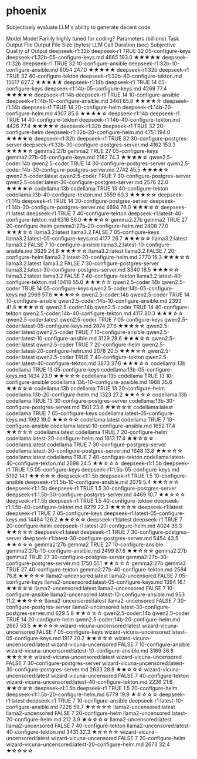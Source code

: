 # phoenix
 Subjectively evaluate LLM's ability to generate decent code

Model	Model Family	highly tuned for coding?	Parameters (billions)	Task	Output File	Output File Size (bytes)	LLM Call Duration (sec)	Subjective Quality of Output
deepseek-r1:32b	deepseek-r1	TRUE	32	05-configure-keys	deepseek-r1:32b-05-configure-keys.md	  4665 	193.0	★★★★★
deepseek-r1:32b	deepseek-r1	TRUE	32	10-configure-ansible	deepseek-r1:32b-10-configure-ansible.md	  6054 	247.0	★★★★★
deepseek-r1:32b	deepseek-r1	TRUE	32	40-configure-tekton	deepseek-r1:32b-40-configure-tekton.md	 15617 	627.2	★★★★★
deepseek-r1:14b	deepseek-r1	TRUE	14	05-configure-keys	deepseek-r1:14b-05-configure-keys.md	  4269 	77.4	★★★★☆
deepseek-r1:14b	deepseek-r1	TRUE	14	10-configure-ansible	deepseek-r1:14b-10-configure-ansible.md	  3461 	65.8	★★★★☆
deepseek-r1:14b	deepseek-r1	TRUE	14	20-configure-helm	deepseek-r1:14b-20-configure-helm.md	  4307 	85.6	★★★★☆
deepseek-r1:14b	deepseek-r1	TRUE	14	40-configure-tekton	deepseek-r1:14b-40-configure-tekton.md	  4426 	77.4	★★★★☆
deepseek-r1:32b	deepseek-r1	TRUE	32	20-configure-helm	deepseek-r1:32b-20-configure-helm.md	  4751 	194.0	★★★★☆
deepseek-r1:32b	deepseek-r1	TRUE	32	30-configure-postgres-server	deepseek-r1:32b-30-configure-postgres-server.md	  4162 	153.3	★★★★☆
gemma2:27b	gemma2	TRUE	27	05-configure-keys	gemma2:27b-05-configure-keys.md	  2182 	74.3	★★★★☆
qwen2.5-coder:14b	qwen2.5-coder	TRUE	14	30-configure-postgres-server	qwen2.5-coder:14b-30-configure-postgres-server.md	  2742 	45.5	★★★★☆
qwen2.5-coder:latest	qwen2.5-coder	TRUE	7	30-configure-postgres-server	qwen2.5-coder:latest-30-configure-postgres-server.md	  2576 	22.0	★★★★☆
codellama:13b	codellama	TRUE	13	40-configure-tekton	codellama:13b-40-configure-tekton.md	  3559 	60.3	★★★☆☆
deepseek-r1:14b	deepseek-r1	TRUE	14	30-configure-postgres-server	deepseek-r1:14b-30-configure-postgres-server.md	  4694 	76.0	★★★☆☆
deepseek-r1:latest	deepseek-r1	TRUE	7	40-configure-tekton	deepseek-r1:latest-40-configure-tekton.md	  6316 	56.0	★★★☆☆
gemma2:27b	gemma2	TRUE	27	20-configure-helm	gemma2:27b-20-configure-helm.md	  2408 	77.0	★★★☆☆
llama3.2:latest	llama3.2	FALSE	7	05-configure-keys	llama3.2:latest-05-configure-keys.md	  4177 	26.7	★★★☆☆
llama3.2:latest	llama3.2	FALSE	7	10-configure-ansible	llama3.2:latest-10-configure-ansible.md	  3829 	24.8	★★★☆☆
llama3.2:latest	llama3.2	FALSE	7	20-configure-helm	llama3.2:latest-20-configure-helm.md	  2770 	16.3	★★★☆☆
llama3.2:latest	llama3.2	FALSE	7	30-configure-postgres-server	llama3.2:latest-30-configure-postgres-server.md	  3340 	18.5	★★★☆☆
llama3.2:latest	llama3.2	FALSE	7	40-configure-tekton	llama3.2:latest-40-configure-tekton.md	 10418 	55.0	★★★☆☆
qwen2.5-coder:14b	qwen2.5-coder	TRUE	14	05-configure-keys	qwen2.5-coder:14b-05-configure-keys.md	  2969 	57.6	★★★☆☆
qwen2.5-coder:14b	qwen2.5-coder	TRUE	14	10-configure-ansible	qwen2.5-coder:14b-10-configure-ansible.md	  2393 	41.8	★★★☆☆
qwen2.5-coder:14b	qwen2.5-coder	TRUE	14	40-configure-tekton	qwen2.5-coder:14b-40-configure-tekton.md	  4117 	80.3	★★★☆☆
qwen2.5-coder:latest	qwen2.5-coder	TRUE	7	05-configure-keys	qwen2.5-coder:latest-05-configure-keys.md	  2874 	27.6	★★★☆☆
qwen2.5-coder:latest	qwen2.5-coder	TRUE	7	10-configure-ansible	qwen2.5-coder:latest-10-configure-ansible.md	  3129 	28.6	★★★☆☆
qwen2.5-coder:latest	qwen2.5-coder	TRUE	7	20-configure-helm	qwen2.5-coder:latest-20-configure-helm.md	  2078 	20.5	★★★☆☆
qwen2.5-coder:latest	qwen2.5-coder	TRUE	7	40-configure-tekton	qwen2.5-coder:latest-40-configure-tekton.md	  3873 	37.6	★★★☆☆
codellama:13b	codellama	TRUE	13	05-configure-keys	codellama:13b-05-configure-keys.md	  1434 	23.9	★★☆☆☆
codellama:13b	codellama	TRUE	13	10-configure-ansible	codellama:13b-10-configure-ansible.md	  1968 	35.6	★★☆☆☆
codellama:13b	codellama	TRUE	13	20-configure-helm	codellama:13b-20-configure-helm.md	  1323 	27.2	★★☆☆☆
codellama:13b	codellama	TRUE	13	30-configure-postgres-server	codellama:13b-30-configure-postgres-server.md	  1501 	23.8	★★☆☆☆
codellama:latest	codellama	TRUE	7	05-configure-keys	codellama:latest-05-configure-keys.md	  1992 	19.0	★★☆☆☆
codellama:latest	codellama	TRUE	7	10-configure-ansible	codellama:latest-10-configure-ansible.md	  1652 	17.4	★★☆☆☆
codellama:latest	codellama	TRUE	7	20-configure-helm	codellama:latest-20-configure-helm.md	  1613 	17.4	★★☆☆☆
codellama:latest	codellama	TRUE	7	30-configure-postgres-server	codellama:latest-30-configure-postgres-server.md	  1648 	13.8	★★☆☆☆
codellama:latest	codellama	TRUE	7	40-configure-tekton	codellama:latest-40-configure-tekton.md	  2698 	24.5	★★☆☆☆
deepseek-r1:1.5b	deepseek-r1	TRUE	1.5	05-configure-keys	deepseek-r1:1.5b-05-configure-keys.md	  5192 	14.1	★★☆☆☆
deepseek-r1:1.5b	deepseek-r1	TRUE	1.5	10-configure-ansible	deepseek-r1:1.5b-10-configure-ansible.md	  2079 	5.4	★★☆☆☆
deepseek-r1:1.5b	deepseek-r1	TRUE	1.5	30-configure-postgres-server	deepseek-r1:1.5b-30-configure-postgres-server.md	  4469 	10.7	★★☆☆☆
deepseek-r1:1.5b	deepseek-r1	TRUE	1.5	40-configure-tekton	deepseek-r1:1.5b-40-configure-tekton.md	  8279 	22.3	★★☆☆☆
deepseek-r1:latest	deepseek-r1	TRUE	7	05-configure-keys	deepseek-r1:latest-05-configure-keys.md	 14484 	126.2	★★☆☆☆
deepseek-r1:latest	deepseek-r1	TRUE	7	20-configure-helm	deepseek-r1:latest-20-configure-helm.md	  4024 	36.3	★★☆☆☆
deepseek-r1:latest	deepseek-r1	TRUE	7	30-configure-postgres-server	deepseek-r1:latest-30-configure-postgres-server.md	  5454 	43.5	★★☆☆☆
gemma2:27b	gemma2	TRUE	27	10-configure-ansible	gemma2:27b-10-configure-ansible.md	  2499 	87.6	★★☆☆☆
gemma2:27b	gemma2	TRUE	27	30-configure-postgres-server	gemma2:27b-30-configure-postgres-server.md	  1750 	51.1	★★☆☆☆
gemma2:27b	gemma2	TRUE	27	40-configure-tekton	gemma2:27b-40-configure-tekton.md	  2594 	76.8	★★☆☆☆
llama2-uncensored:latest	llama2-uncensored	FALSE	7	05-configure-keys	llama2-uncensored:latest-05-configure-keys.md	  1394 	16.1	★★☆☆☆
llama2-uncensored:latest	llama2-uncensored	FALSE	7	10-configure-ansible	llama2-uncensored:latest-10-configure-ansible.md	   953 	11.2	★★☆☆☆
llama2-uncensored:latest	llama2-uncensored	FALSE	7	30-configure-postgres-server	llama2-uncensored:latest-30-configure-postgres-server.md	   629 	5.8	★★☆☆☆
qwen2.5-coder:14b	qwen2.5-coder	TRUE	14	20-configure-helm	qwen2.5-coder:14b-20-configure-helm.md	  2667 	53.5	★★☆☆☆
wizard-vicuna-uncensored:latest	wizard-vicuna-uncensored	FALSE	7	05-configure-keys	wizard-vicuna-uncensored:latest-05-configure-keys.md	  1917 	20.2	★★☆☆☆
wizard-vicuna-uncensored:latest	wizard-vicuna-uncensored	FALSE	7	10-configure-ansible	wizard-vicuna-uncensored:latest-10-configure-ansible.md	  3169 	36.8	★★☆☆☆
wizard-vicuna-uncensored:latest	wizard-vicuna-uncensored	FALSE	7	30-configure-postgres-server	wizard-vicuna-uncensored:latest-30-configure-postgres-server.md	  2633 	28.8	★★☆☆☆
wizard-vicuna-uncensored:latest	wizard-vicuna-uncensored	FALSE	7	40-configure-tekton	wizard-vicuna-uncensored:latest-40-configure-tekton.md	  2226 	21.6	★★☆☆☆
deepseek-r1:1.5b	deepseek-r1	TRUE	1.5	20-configure-helm	deepseek-r1:1.5b-20-configure-helm.md	  6779 	19.9	★☆☆☆☆
deepseek-r1:latest	deepseek-r1	TRUE	7	10-configure-ansible	deepseek-r1:latest-10-configure-ansible.md	  7226 	59.7	★☆☆☆☆
llama2-uncensored:latest	llama2-uncensored	FALSE	7	20-configure-helm	llama2-uncensored:latest-20-configure-helm.md	   212 	3.9	★☆☆☆☆
llama2-uncensored:latest	llama2-uncensored	FALSE	7	40-configure-tekton	llama2-uncensored:latest-40-configure-tekton.md	  3431 	32.3	★☆☆☆☆
wizard-vicuna-uncensored:latest	wizard-vicuna-uncensored	FALSE	7	20-configure-helm	wizard-vicuna-uncensored:latest-20-configure-helm.md	  2673 	32.4	★☆☆☆☆
